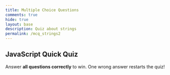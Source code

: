 ```yaml
---
title: Multiple Choice Questions
comments: true
hide: true
layout: base
description: Quiz about strings
permalink: /mcq_strings2
---
```


## JavaScript Quick Quiz  
Answer **all questions correctly** to win. One wrong answer restarts the quiz!

<div id="quiz"></div>

<script>
const questions = [
  { q: "Can numbers be inside of strings: let x = '123'?, choose best option",
    opts: ["Yes", "No", "I don't know", "Yes, but it cannot do math"], correct: 3 },
  { q: "How do you get multiline strings in Python?",
    opts: ["Triple quotes", "Double quotes", "Quadruple quotes", "Single quotes"], correct: 0 },
  { q: "What will len do in Python?",
    opts: ["Ouput the number of spaces", "Output the length of the string", "Combine two strings", "Multiply two strings"], correct: 1 },
  { q: "In Python, what will print(name[0])?",
    opts: ["The whole string", "Last character", "First character", "All of the above"], correct: 2 },
  
    
];


let current = 0;
function loadQuestion() {
  const q = questions[current];
  const letters = ["A","B","C","D"]; // add labels
  document.getElementById("quiz").innerHTML = `
    <h4>${q.q}</h4>
    ${q.opts.map((opt,i)=>
      `<button onclick="checkAnswer(${i})">
         ${letters[i] || ""}. ${opt}
       </button>`
    ).join("<br>")}
    <p>Question ${current+1} of ${questions.length}</p>
  `;
}

function checkAnswer(choice) {
  if (choice === questions[current].correct) {
    current++;
    if (current < questions.length) {
      loadQuestion();
    } else {
      document.getElementById("quiz").innerHTML =
        `<h3>Perfect! You answered all ${questions.length} correctly!</h3>`;
    }
  } else {
    alert("Wrong! Starting over…");
    current = 0;
    loadQuestion();
  }
}

loadQuestion();
</script>